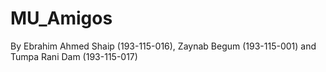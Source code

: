 # MU_Amigos
By Ebrahim Ahmed Shaip (193-115-016), 
Zaynab Begum	(193-115-001) and Tumpa Rani Dam (193-115-017)
